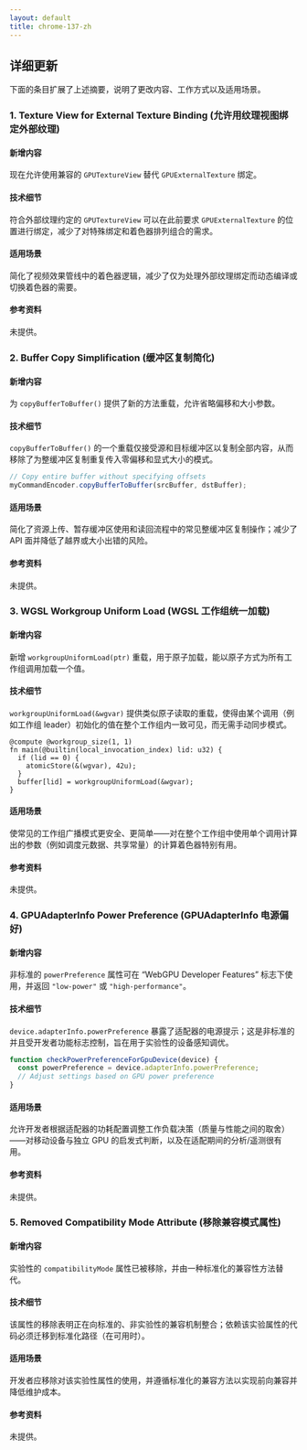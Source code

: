 ```yaml
---
layout: default
title: chrome-137-zh
---
```


## 详细更新

下面的条目扩展了上述摘要，说明了更改内容、工作方式以及适用场景。

### 1. Texture View for External Texture Binding (允许用纹理视图绑定外部纹理)

#### 新增内容
现在允许使用兼容的 `GPUTextureView` 替代 `GPUExternalTexture` 绑定。

#### 技术细节
符合外部纹理约定的 `GPUTextureView` 可以在此前要求 `GPUExternalTexture` 的位置进行绑定，减少了对特殊绑定和着色器排列组合的需求。

#### 适用场景
简化了视频效果管线中的着色器逻辑，减少了仅为处理外部纹理绑定而动态编译或切换着色器的需要。

#### 参考资料
未提供。

### 2. Buffer Copy Simplification (缓冲区复制简化)

#### 新增内容
为 `copyBufferToBuffer()` 提供了新的方法重载，允许省略偏移和大小参数。

#### 技术细节
`copyBufferToBuffer()` 的一个重载仅接受源和目标缓冲区以复制全部内容，从而移除了为整缓冲区复制重复传入零偏移和显式大小的模式。

```javascript
// Copy entire buffer without specifying offsets
myCommandEncoder.copyBufferToBuffer(srcBuffer, dstBuffer);
```

#### 适用场景
简化了资源上传、暂存缓冲区使用和读回流程中的常见整缓冲区复制操作；减少了 API 面并降低了越界或大小出错的风险。

#### 参考资料
未提供。

### 3. WGSL Workgroup Uniform Load (WGSL 工作组统一加载)

#### 新增内容
新增 `workgroupUniformLoad(ptr)` 重载，用于原子加载，能以原子方式为所有工作组调用加载一个值。

#### 技术细节
`workgroupUniformLoad(&wgvar)` 提供类似原子读取的重载，使得由某个调用（例如工作组 leader）初始化的值在整个工作组内一致可见，而无需手动同步模式。

```wgsl
@compute @workgroup_size(1, 1)
fn main(@builtin(local_invocation_index) lid: u32) {
  if (lid == 0) {
    atomicStore(&(wgvar), 42u);
  }
  buffer[lid] = workgroupUniformLoad(&wgvar);
}
```

#### 适用场景
使常见的工作组广播模式更安全、更简单——对在整个工作组中使用单个调用计算出的参数（例如调度元数据、共享常量）的计算着色器特别有用。

#### 参考资料
未提供。

### 4. GPUAdapterInfo Power Preference (GPUAdapterInfo 电源偏好)

#### 新增内容
非标准的 `powerPreference` 属性可在 “WebGPU Developer Features” 标志下使用，并返回 `"low-power"` 或 `"high-performance"`。

#### 技术细节
`device.adapterInfo.powerPreference` 暴露了适配器的电源提示；这是非标准的并且受开发者功能标志控制，旨在用于实验性的设备感知调优。

```javascript
function checkPowerPreferenceForGpuDevice(device) {
  const powerPreference = device.adapterInfo.powerPreference;
  // Adjust settings based on GPU power preference
}
```

#### 适用场景
允许开发者根据适配器的功耗配置调整工作负载决策（质量与性能之间的取舍）——对移动设备与独立 GPU 的启发式判断，以及在适配期间的分析/遥测很有用。

#### 参考资料
未提供。

### 5. Removed Compatibility Mode Attribute (移除兼容模式属性)

#### 新增内容
实验性的 `compatibilityMode` 属性已被移除，并由一种标准化的兼容性方法替代。

#### 技术细节
该属性的移除表明正在向标准的、非实验性的兼容机制整合；依赖该实验属性的代码必须迁移到标准化路径（在可用时）。

#### 适用场景
开发者应移除对该实验性属性的使用，并遵循标准化的兼容方法以实现前向兼容并降低维护成本。

#### 参考资料
未提供。
